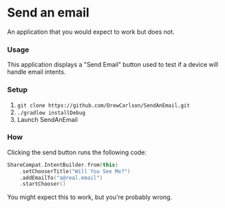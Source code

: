 Send an email
===

An application that you would expect to work but does not.

### Usage

This application displays a "Send Email" button used to test if a device will handle email intents.

### Setup

1. `git clone https://github.com/DrewCarlson/SendAnEmail.git`
2. `./gradlew installDebug`
3. Launch SendAnEmail

### How

Clicking the send button runs the following code:

```kotlin
ShareCompat.IntentBuilder.from(this)
    .setChooserTitle("Will You See Me?")
    .addEmailTo("a@real.email")
    .startChooser()
```

You might expect this to work, but you're probably wrong.
